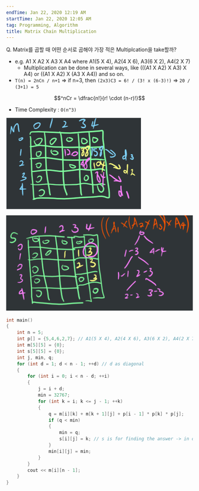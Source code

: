```yaml
---
endTime: Jan 22, 2020 12:19 AM
startTime: Jan 22, 2020 12:05 AM
tag: Programming, Algorithm
title: Matrix Chain Multiplication 
--- 
```


Q. Matrix를 곱할 때 어떤 순서로 곱해야 가장 적은 Multiplcation을 take할까?

- e.g. A1 X A2 X A3 X A4 where A1(5 X 4), A2(4 X 6), A3(6 X 2), A4(2 X 7)
    - Multiplication can be done in several ways, like (((A1 X A2) X A3) X A4) or ((A1 X A2) X (A3 X A4)) and so on.
- `T(n) = 2nCn / n+1` ⇒ if n=3, then `(2x3)C3 = 6! / (3! x (6-3)!)` ⇒ `20 / (3+1) = 5`

$$^nCr = \dfrac{n!}{r! \cdot (n-r)!}$$

- Time Complexity : `O(n^3)`

![MatrixChainMultiplication/Untitled.png](./MatrixChainMultiplication/Untitled.png)

![MatrixChainMultiplication/Untitled1.png](./MatrixChainMultiplication/Untitled1.png)

```cpp
int main()
{
	int n = 5;
	int p[] = {5,4,6,2,7}; // A1(5 X 4), A2(4 X 6), A3(6 X 2), A4(2 X 7)
	int m[5][5] = {0};
	int s[5][5] = {0}; 
	int j, min, q;
	for (int d = 1; d < n - 1; ++d) // d as diagonal
	{
		for (int i = 0; i < n - d; ++i)
		{
			j = i + d;
			min = 32767;
			for (int k = i; k <= j - 1; ++k)
			{
				q = m[i][k] + m[k + 1][j] + p[i - 1] * p[k] * p[j];
				if (q < min)
				{
					min = q;
					s[i][j] = k; // s is for finding the answer -> in order 
				}
				min[i][j] = min;
			}
		}
		cout << m[i][n - 1];
	}
}
```